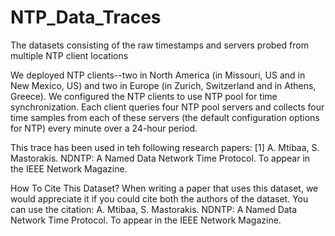 # NTP_Data_Traces
The datasets consisting of the raw timestamps and servers probed from multiple NTP client locations

We deployed NTP clients--two in North America (in Missouri, US and in New Mexico, US) and two in Europe (in Zurich, Switzerland and in Athens, Greece). We configured the NTP clients to use NTP pool for time synchronization. Each client queries four NTP pool servers and collects four time samples from each of these servers (the default configuration options for NTP) every minute over a 24-hour period.

This trace has been used in teh following research papers:
[1] A. Mtibaa, S. Mastorakis. NDNTP: A Named Data Network Time Protocol. To appear in the IEEE Network Magazine.


How To Cite This Dataset?
When writing a paper that uses this dataset, we would appreciate it if you could cite both the authors of the dataset. You can use the citation: 
A. Mtibaa, S. Mastorakis. NDNTP: A Named Data Network Time Protocol. To appear in the IEEE Network Magazine.
